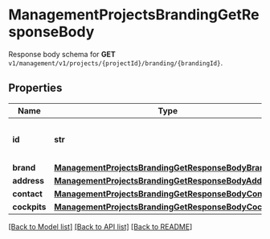 # ManagementProjectsBrandingGetResponseBody

Response body schema for **GET** `v1/management/v1/projects/{projectId}/branding/{brandingId}`.

## Properties

Name | Type | Description | Notes
------------ | ------------- | ------------- | -------------
**id** | **str** | Unique identifier of the brand configuration. | [optional] 
**brand** | [**ManagementProjectsBrandingGetResponseBodyBrand**](ManagementProjectsBrandingGetResponseBodyBrand.md) |  | [optional] 
**address** | [**ManagementProjectsBrandingGetResponseBodyAddress**](ManagementProjectsBrandingGetResponseBodyAddress.md) |  | [optional] 
**contact** | [**ManagementProjectsBrandingGetResponseBodyContact**](ManagementProjectsBrandingGetResponseBodyContact.md) |  | [optional] 
**cockpits** | [**ManagementProjectsBrandingGetResponseBodyCockpits**](ManagementProjectsBrandingGetResponseBodyCockpits.md) |  | [optional] 

[[Back to Model list]](../README.md#documentation-for-models) [[Back to API list]](../README.md#documentation-for-api-endpoints) [[Back to README]](../README.md)


